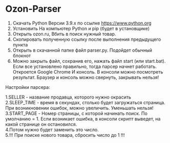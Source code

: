 # Ozon-Parser

1. Скачать Python Версии 3.9.x по ссылке https://www.python.org
2. Установить На компьютер Python и pip (будет в установщике)
3. Открыть ozon.ru, Вбить в поиск нужный товар.
4. Скопировать полученную ссылку после выполнения предыдущего пункта
5. Открыть в скачанной папке файл parser.py. Подойдет обычный блокнот
7. Можно закрыть файл, сохранив его, нажать файл start (или start.bat). Если все установлено правильно, тогда
парсер начнет работать. Откроется Google Chrome И консоль. В консоли можно посмотреть результат. Браузер и консоль можно свернуть,
закрывать нельзя!

Настройки парсера:

1.SELLER - название продавца, которого нужно окрасить<br />
2.SLEEP_TIME - время в секундах, столько будет загружаться страница. При возникновении ошибок, можно увеличить. Уменьшать нельзя!<br />
3.START_PAGE - Номер страницы, с которой начинать поиск. По умолчанию = 1. Если возникает ошибка, в консоли скрипт выведет, на какой странице он остановился.<br />
4.Потом нужно будет заменить это число.<br />
5.!!! При поиске нового товара, сбросить число до 1 !!!<br />
